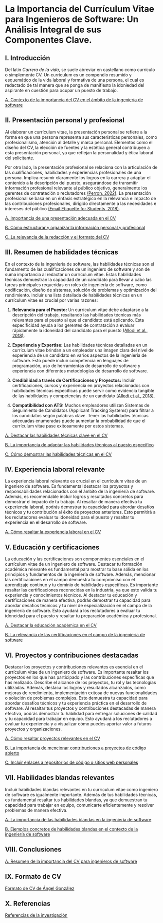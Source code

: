 # La Importancia del Currículum Vitae para Ingenieros de Software: Un Análisis Integral de sus Componentes Clave.

## I. Introducción 

Del latin *Carrera de la vida*, se suele abreviar en castellano como currículo o simplemente CV.
Un curriculum es un compendio resumido y esquemático de la vida laboral y formativa de una persona, el cual es redactado de tal manera que se ponga de manifiesto la idoniedad del aspirante en cuestión para ocupar un puesto de trabajo.

[A. Contexto de la importancia del CV en el ámbito de la ingeniería de software](https://github.com/AlbertGlz23/CV/blob/main/Introducci%C3%B3n/Contexto%20de%20la%20importancia%20del%20CV%20en%20el%20%C3%A1mbito%20de%20la%20ingenier%C3%ADa%20de%20software.md)


## II. Presentación personal y profesional

Al elaborar un currículum vitae, la presentación personal se refiere a la forma en que una persona representa sus características personales, como profesionalismo, atención al detalle y marca personal. Elementos como el diseño del CV, la elección de fuentes y la estética general contribuyen a esta presentación personal, ya que reflejan la personalidad y ética laboral del solicitante.

Por otro lado, la presentación profesional se relaciona con la articulación de las cualificaciones, habilidades y experiencias profesionales de una persona. Implica resumir claramente los logros en la carrera y adaptar el contenido a la descripción del puesto, asegurándose de transmitir información profesional relevante al público objetivo, generalmente los gerentes de contratación o reclutadores [(Perron, 2022)](https://uxdesign.cc/the-design-of-high-stakes-career-materials-3688b6503f5). La presentación profesional se basa en un énfasis estratégico en la relevancia e impacto de las contribuciones profesionales, dirigido directamente a las necesidades e intereses del público [(Email Etiquette for Students, 2018)](https://owl.purdue.edu/owl/general_writing/academic_writing/email_etiquette_for_students.html).

[A. Importancia de una presentación adecuada en el CV](https://github.com/AlbertGlz23/CV/blob/main/II.%20Presentaci%C3%B3n%20personal%20y%20profesional/Importancia%20de%20una%20presentaci%C3%B3n%20adecuada%20en%20el%20CV.md)

[B. Cómo estructurar y organizar la información personal y profesional](https://github.com/AlbertGlz23/CV/blob/main/II.%20Presentaci%C3%B3n%20personal%20y%20profesional/C%C3%B3mo%20estructurar%20y%20organizar%20la%20informaci%C3%B3n%20personal%20y%20profesional.md)

[C. La relevancia de la redacción y el formato del CV](https://github.com/AlbertGlz23/CV/blob/main/II.%20Presentaci%C3%B3n%20personal%20y%20profesional/La%20relevancia%20de%20la%20redacci%C3%B3n%20y%20el%20formato%20del%20CV.md)

## III. Resumen de habilidades técnicas

En el contexto de la ingeniería de software, las habilidades técnicas son el fundamento de las cualificaciones de un ingeniero de software y son de suma importancia al redactar un currículum vitae. Estas habilidades técnicas demuestran la capacidad de un candidato para llevar a cabo las tareas principales requeridas en roles de ingeniería de software, como codificación, diseño de sistemas, solución de problemas y optimización del rendimiento. Incluir una lista detallada de habilidades técnicas en un currículum vitae es crucial por varias razones:

1. **Relevancia para el Puesto:** Un currículum vitae debe adaptarse a la descripción del trabajo, resaltando las habilidades técnicas más relevantes para el puesto al que el candidato está aplicando. Esta especificidad ayuda a los gerentes de contratación a evaluar rápidamente la idoneidad del candidato para el puesto [(Allodi et al., 2018)](https://dl.acm.org/doi/10.1145/3176258.3176340).

1. **Experiencia y Expertise:** Las habilidades técnicas detalladas en un currículum vitae brindan a un empleador una imagen clara del nivel de experiencia de un candidato en varios aspectos de la ingeniería de software. Esto puede incluir competencia en lenguajes de programación, uso de herramientas de desarrollo de software y experiencia con diferentes metodologías de desarrollo de software.

1. **Credibilidad a través de Certificaciones y Proyectos:** Incluir certificaciones, cursos y experiencia en proyectos relacionados con habilidades técnicas específicas puede servir como evidencia tangible de las habilidades y competencias de un candidato [(Allodi et al., 2018)](https://dl.acm.org/doi/10.1145/3176258.3176340).
   
1. **Compatibilidad con ATS:** Muchos empleadores utilizan Sistemas de Seguimiento de Candidatos (Applicant Tracking Systems) para filtrar a los candidatos según palabras clave. Tener las habilidades técnicas adecuadas enumeradas puede aumentar la probabilidad de que el currículum vitae pase exitosamente por estos sistemas.

[A. Destacar las habilidades técnicas clave en el CV](https://github.com/AlbertGlz23/CV/blob/main/Resumen%20de%20habilidades%20t%C3%A9cnicas/Destacar%20las%20habilidades%20t%C3%A9cnicas%20clave%20en%20el%20CV.md)

[B. La importancia de adaptar las habilidades técnicas al puesto específico](https://github.com/AlbertGlz23/CV/blob/main/Resumen%20de%20habilidades%20t%C3%A9cnicas/La%20importancia%20de%20adaptar%20las%20habilidades%20t%C3%A9cnicas%20al%20puesto%20espec%C3%ADfico.md)

[C. Cómo demostrar las habilidades técnicas en el CV](https://github.com/AlbertGlz23/CV/blob/main/Resumen%20de%20habilidades%20t%C3%A9cnicas/C%C3%B3mo%20demostrar%20las%20habilidades%20t%C3%A9cnicas%20en%20el%20CV.md)

## IV. Experiencia laboral relevante

La experiencia laboral relevante es crucial en el currículum vitae de un ingeniero de software. Es fundamental destacar los proyectos y responsabilidades relacionados con el ámbito de la ingeniería de software. Además, es recomendable incluir logros y resultados concretos para demostrar el impacto de tu trabajo. Al resaltar de manera efectiva tu experiencia laboral, podrás demostrar tu capacidad para abordar desafíos técnicos y tu contribución al éxito de proyectos anteriores. Esto permitirá a los reclutadores evaluar tu idoneidad para el puesto y resaltar tu experiencia en el desarrollo de software.

[A. Cómo resaltar la experiencia laboral en el CV](https://github.com/AlbertGlz23/CV/blob/main/Experiencia%20laboral%20relevante/C%C3%B3mo%20resaltar%20la%20experiencia%20laboral%20en%20el%20CV.md)

## V. Educación y certificaciones

La educación y las certificaciones son componentes esenciales en el currículum vitae de un ingeniero de software. Destacar tu formación académica relevante es fundamental para mostrar tu base sólida en los principios y fundamentos de la ingeniería de software. Además, mencionar las certificaciones en el campo demuestra tu compromiso con el aprendizaje continuo y tu dominio de habilidades específicas. Es importante resaltar las certificaciones reconocidas en la industria, ya que esto valida tu experiencia y conocimientos técnicos. Al destacar tu educación y certificaciones de manera efectiva, podrás demostrar tu capacidad para abordar desafíos técnicos y tu nivel de especialización en el campo de la ingeniería de software. Esto ayudará a los reclutadores a evaluar tu idoneidad para el puesto y resaltar tu preparación académica y profesional.

[A. Destacar la educación académica en el CV](https://github.com/AlbertGlz23/CV/blob/main/Educaci%C3%B3n%20y%20certificaciones/Destacar%20la%20educaci%C3%B3n%20acad%C3%A9mica%20en%20el%20CV.md)

[B. La relevancia de las certificaciones en el campo de la ingeniería de software](https://github.com/AlbertGlz23/CV/blob/main/Educaci%C3%B3n%20y%20certificaciones/La%20relevancia%20de%20las%20certificaciones%20en%20el%20campo%20de%20la%20ingenier%C3%ADa%20de%20software.md)

## VI. Proyectos y contribuciones destacadas

Destacar los proyectos y contribuciones relevantes es esencial en el currículum vitae de un ingeniero de software. Es importante resaltar los proyectos en los que has participado y las contribuciones específicas que has realizado. Describe el alcance de los proyectos, tu rol y las tecnologías utilizadas. Además, destaca los logros y resultados alcanzados, como mejoras de rendimiento, implementación exitosa de nuevas funcionalidades o solución de problemas complejos. Esto demuestra tu capacidad para abordar desafíos técnicos y tu experiencia práctica en el desarrollo de software. Al resaltar tus proyectos y contribuciones destacadas de manera efectiva, podrás demostrar tu habilidad para entregar soluciones de calidad y tu capacidad para trabajar en equipo. Esto ayudará a los reclutadores a evaluar tu experiencia y a visualizar cómo puedes aportar valor a futuros proyectos y organizaciones.

[A. Cómo resaltar proyectos relevantes en el CV](https://github.com/AlbertGlz23/CV/blob/main/Proyectos%20y%20contribuciones%20destacadas/C%C3%B3mo%20resaltar%20proyectos%20relevantes%20en%20el%20CV.md)

[B. La importancia de mencionar contribuciones a proyectos de código abierto](https://github.com/AlbertGlz23/CV/blob/main/Proyectos%20y%20contribuciones%20destacadas/La%20importancia%20de%20mencionar%20contribuciones%20a%20proyectos%20de%20c%C3%B3digo%20abierto.md)

[C. Incluir enlaces a repositorios de código o sitios web personales](https://github.com/AlbertGlz23/CV/blob/main/Proyectos%20y%20contribuciones%20destacadas/Incluir%20enlaces%20a%20repositorios%20de%20c%C3%B3digo%20o%20sitios%20web%20personales.md)

## VII. Habilidades blandas relevantes

Incluir habilidades blandas relevantes en tu currículum vitae como ingeniero de software es igualmente importante. Además de tus habilidades técnicas, es fundamental resaltar tus habilidades blandas, ya que demuestran tu capacidad para trabajar en equipo, comunicarte eficientemente y resolver problemas de manera efectiva.

[A. La importancia de las habilidades blandas en la ingeniería de software](https://github.com/AlbertGlz23/CV/blob/main/Habilidades%20blandas%20relevantes/La%20importancia%20de%20las%20habilidades%20blandas%20en%20la%20ingenier%C3%ADa%20de%20software.md)

[B. Ejemplos concretos de habilidades blandas en el contexto de la ingeniería de software](https://github.com/AlbertGlz23/CV/blob/main/Habilidades%20blandas%20relevantes/Ejemplos%20concretos%20de%20habilidades%20blandas%20en%20el%20contexto%20de%20la%20ingenier%C3%ADa%20de%20software.md)

## VIII. Conclusiones

[A. Resumen de la importancia del CV para ingenieros de software](https://github.com/AlbertGlz23/CV/blob/main/Conclusiones/Resumen%20de%20la%20importancia%20del%20CV%20para%20ingenieros%20de%20software.md)

## IX. Formato de CV

[Formato de CV de Ángel González](https://github.com/AlbertGlz23/CV/blob/main/Formato%20CV/Formato_CV_Gonz%C3%A1lez-%C3%81ngel.pdf)

## X. Referencias

[Referencias de la investigación](https://github.com/AlbertGlz23/CV/blob/main/Referencias/referencias.md)
